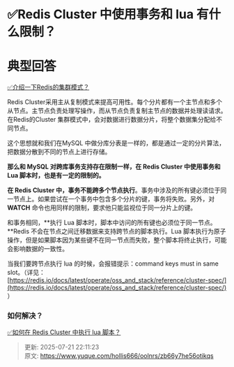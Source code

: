 # ✅Redis Cluster 中使用事务和 lua 有什么限制？

# 典型回答


[✅介绍一下Redis的集群模式？](https://www.yuque.com/hollis666/oolnrs/namhuv165lorwudw)



Redis Cluster采用主从复制模式来提高可用性。每个分片都有一个主节点和多个从节点。主节点负责处理写操作，而从节点负责复制主节点的数据并处理读请求。在Redis的Cluster 集群模式中，会对数据进行数据分片，将整个数据集分配给不同节点。



这个思想就和我们在MySQL 中做分库分表是一样的，都是通过一定的分片算法，把数据分散到不同的节点上进行存储。



**那么和 MySQL 对跨库事务支持存在限制一样，在 Redis Cluster 中使用事务和 Lua 脚本时，也是有一定的限制的。**



**在 Redis Cluster 中，事务不能跨多个节点执行**。事务中涉及的所有键必须位于同一节点上。如果尝试在一个事务中包含多个分片的键，事务将失败。另外，对 **WATCH** 命令也用同样的限制，要求他只能监视位于同一分片上的键。



和事务相同，**执行 Lua 脚本时，脚本中访问的所有键也必须位于同一节点。**Redis 不会在节点之间迁移数据来支持跨节点的脚本执行。Lua 脚本执行为原子操作，但是如果脚本因为某些键不在同一节点而失败，整个脚本将终止执行，可能会影响数据的一致性。



当我们要跨节点执行 lua 的时候，会报错提示：command keys must in same slot。（详见：[https://redis.io/docs/latest/operate/oss_and_stack/reference/cluster-spec/](https://redis.io/docs/latest/operate/oss_and_stack/reference/cluster-spec/) ）



### 如何解决？


[✅如何在 Redis Cluster 中执行 lua 脚本？](https://www.yuque.com/hollis666/oolnrs/hrbvqgdg21k8znhw)



> 更新: 2025-07-21 22:11:23  
> 原文: <https://www.yuque.com/hollis666/oolnrs/zb66y7he56otikqs>